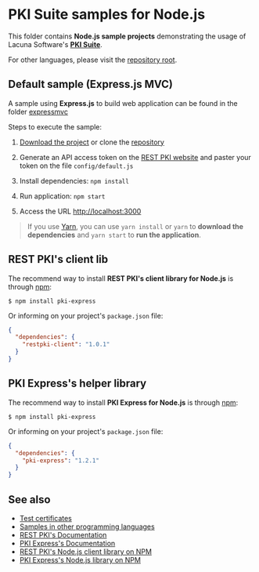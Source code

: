 # PKI Suite samples for Node.js

This folder contains **Node.js sample projects** demonstrating the usage of Lacuna Software's
**[PKI Suite](https://www.lacunasoftware.com/pki-suite)**.

For other languages, please visit the [repository root](https://github.com/LacunaSoftware/PkiSuiteSamples).

Default sample (Express.js MVC)
-------------------------------

A sample using **Express.js** to build web application can be found in the folder [expressmvc](expressmvc/)

Steps to execute the sample:
1. [Download the project](https://github.com/LacunaSoftware/PkiSuiteSamples/archive/master.zip) or 
   clone the [repository](https://github.com/LacunaSoftware/PkiSuiteSamples.git)

1. Generate an API access token on the [REST PKI website](https://pki.rest/) and paster
   your token on the file `config/default.js`
   
1. Install dependencies: `npm install`

1. Run application: `npm start`

1. Access the URL [http://localhost:3000](http://localhost:3000)

> If you use [Yarn](https://yarnpkg.com), you can use `yarn install` or `yarn` to **download the dependencies** and
> `yarn start` to **run the application**.

REST PKI's client lib
---------------------

The recommend way to install **REST PKI's client library for Node.js** is through [npm](https://www.npmjs.com/):

    $ npm install pki-express

Or informing on your project's `package.json` file:

```json
{
  "dependencies": {
    "restpki-client": "1.0.1"
  }
}
```
    

PKI Express's helper library
----------------------------

The recommend way to install **PKI Express for Node.js** is through [npm](https://www.npmjs.com/):

    $ npm install pki-express

Or informing on your project's `package.json` file:

```json
{
  "dependencies": {
    "pki-express": "1.2.1"
  }
}
```
    

See also
--------

* [Test certificates](https://docs.lacunasoftware.com/articles/pki-guide/test-certs)
* [Samples in other programming languages](https://github.com/LacunaSoftware/PkiSuiteSamples)
* [REST PKI's Documentation](http://docs.lacunasoftware.com/en-us/articles/rest-pki/nodejs/index.html)
* [PKI Express's Documentation](http://docs.lacunasoftware.com/en-us/articles/pki-express/nodejs/index.html)
* [REST PKI's Node.js client library on NPM](https://www.npmjs.com/package/restpki-client)
* [PKI Express's Node.js library on NPM](https://www.npmjs.com/package/pki-express)